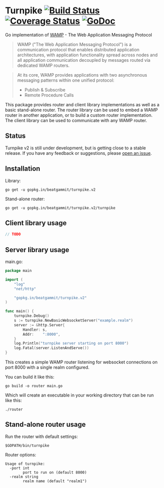 Turnpike [![Build Status](https://drone.io/github.com/jcelliott/turnpike/status.png)](https://drone.io/github.com/jcelliott/turnpike/latest) [![Coverage Status](https://coveralls.io/repos/jcelliott/turnpike/badge.svg?branch=v2)](https://coveralls.io/r/jcelliott/turnpike?branch=v2) [![GoDoc](https://godoc.org/gopkg.in/beatgammit/turnpike?status.svg)](http://godoc.org/gopkg.in/beatgammit/turnpike.v2)
===

Go implementation of [WAMP](http://wamp.ws/) - The Web Application Messaging Protocol

> WAMP ("The Web Application Messaging Protocol") is a communication protocol
> that enables distributed application architectures, with application
> functionality spread across nodes and all application communication decoupled
> by messages routed via dedicated WAMP routers.

> At its core, WAMP provides applications with two asynchronous messaging
> patterns within one unified protocol:
> * Publish & Subscribe
> * Remote Procedure Calls

This package provides router and client library implementations as well as a
basic stand-alone router. The router library can be used to embed a WAMP router
in another application, or to build a custom router implementation. The client
library can be used to communicate with any WAMP router.

Status
---

Turnpike v2 is still under development, but is getting close to a stable
release. If you have any feedback or suggestions, please
[open an issue](https://github.com/beatgammit/turnpike/issues/new).

Installation
---

Library:

    go get -u gopkg.in/beatgammit/turnpike.v2

Stand-alone router:

    go get -u gopkg.in/beatgammit/turnpike.v2/turnpike

Client library usage
---

```go
// TODO
```

Server library usage
---

main.go:
```go
package main

import (
	"log"
	"net/http"

	"gopkg.in/beatgammit/turnpike.v2"
)

func main() {
	turnpike.Debug()
	s := turnpike.NewBasicWebsocketServer("example.realm")
	server := &http.Server{
		Handler: s,
		Addr:    ":8000",
	}
	log.Println("turnpike server starting on port 8000")
	log.Fatal(server.ListenAndServe())
}
```

This creates a simple WAMP router listening for websocket connections on port
8000 with a single realm configured.

You can build it like this:

    go build -o router main.go

Which will create an executable in your working directory that can be run like
this:

    ./router

Stand-alone router usage
---

Run the router with default settings:

    $GOPATH/bin/turnpike

Router options:

```
Usage of turnpike:
  -port int
        port to run on (default 8000)
  -realm string
        realm name (default "realm1")
```
